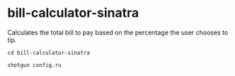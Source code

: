 # bill-calculator-sinatra
Calculates the total bill to pay based on the percentage the user chooses to tip.


```
cd bill-calculator-sinatra
```

```
shotgun config.ru
```

